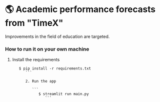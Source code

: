 # :earth_americas: Academic performance forecasts from "TimeX"

Improvements in the field of education are targeted. 

### How to run it on your own machine

1. Install the requirements

   ```
      $ pip install -r requirements.txt
         ```

         2. Run the app

            ```
               $ streamlit run main.py
                  ```
